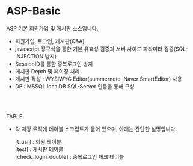 # ASP-Basic
ASP 기본 회원가입 및 게시판 소스입니다.

- 회원가입, 로그인, 게시판(Q&A)
- javascript 정규식을 통한 기본 유효성 검증과 서버 사이드 파라미터 검증(SQL-INJECTION 방지)
- SessionID를 통한 중복로그인 방지
- 게시판 Depth 및 페이징 처리
- 게시판 작성 : WYSIWYG Editor(summernote, Naver SmartEditor) 사용
- DB : MSSQL localDB SQL-Server 인증을 통해 구성
<br/>
<br/>

TABLE
- 각 저장 로직에 테이블 스크립트가 들어 있으며, 아래는 간단한 설명입니다.<br/>
    
    [t_usr] :               회원 테이블           <br/>
    [test] :                게시판 테이블         <br/>
    [check_login_double] :  중복로그인 체크 테이블 <br/>    
  

